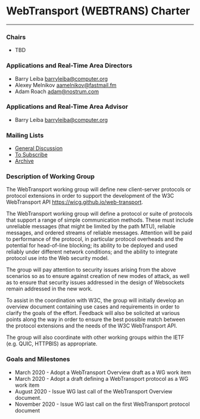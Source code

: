 # WebTransport (WEBTRANS) Charter
---------------------------------------------

### Chairs
  * TBD

### Applications and Real-Time Area Directors
  * Barry Leiba <barryleiba@computer.org>
  * Alexey Melnikov <aamelnikov@fastmail.fm>
  * Adam Roach <adam@nostrum.com>

### Applications and Real-Time Area Advisor
  * Barry Leiba <barryleiba@computer.org>

### Mailing Lists
  * [General Discussion](webtransport@ietf.org)
  * [To Subscribe](https://www.ietf.org/mailman/listinfo/webtransport)
  * [Archive](https://mailarchive.ietf.org/arch/browse/webtransport/)

### Description of Working Group

The WebTransport working group will define new client-server protocols
or protocol extensions in order to support the development of the
W3C WebTransport API <https://wicg.github.io/web-transport>.

The WebTransport working group will define a protocol or suite of
protocols that support a range of simple communication methods.
These must include unreliable messages (that might be limited by
the path MTU), reliable messages, and ordered streams of reliable
messages.  Attention will be paid to performance of the protocol,
in particular protocol overheads and the potential for head-of-line
blocking; its ability to be deployed and used reliably under different
network conditions; and the ability to integrate protocol use into
the Web security model.

The group will pay attention to security issues arising from
the above scenarios so as to ensure against creation of new
modes of attack, as well as to ensure that security issues
addressed in the design of Websockets remain addressed
in the new work.

To assist in the coordination with W3C, the group will
initially develop an overview document containing use cases
and requirements in order to clarify the goals of the effort.
Feedback will also be solicited at various points along the way
in order to ensure the best possible match between the protocol
extensions and the needs of the W3C WebTransport API.

The group will also coordinate with other working groups within
the IETF (e.g. QUIC, HTTPBIS) as appropriate. 

### Goals and Milestones

 * March 2020 - Adopt a WebTransport Overview draft as a WG work item
 * March 2020 - Adopt a draft defining a WebTransport protocol as a WG work item
 * August 2020 - Issue WG last call of the WebTransport Overview document.
 * November 2020 - Issue WG last call on the first WebTransport protocol document
